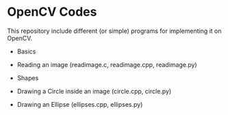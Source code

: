 OpenCV Codes
============

This repository include different (or simple) programs for implementing it on OpenCV.

* Basics
		
 *	Reading an image (readimage.c, readimage.cpp, readimage.py)

* Shapes

 *	Drawing a Circle inside an image (circle.cpp, circle.py)
	
 *	Drawing an Ellipse (ellipses.cpp, ellipses.py)

